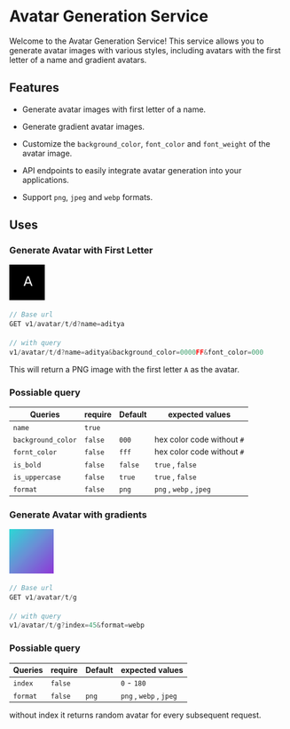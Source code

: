 # Avatar Generation Service

Welcome to the Avatar Generation Service! This service allows you to generate avatar images with various styles, including avatars with the first letter of a name and gradient avatars.

## Features

- Generate avatar images with first letter of a name.

- Generate gradient avatar images.

- Customize the `background_color`, `font_color` and `font_weight` of the avatar image.

- API endpoints to easily integrate avatar generation into your applications.

- Support `png`, `jpeg` and `webp` formats.

## Uses

### Generate Avatar with First Letter

![named avatar](./public/withName.png)

```javascript
// Base url
GET v1/avatar/t/d?name=aditya

// with query
v1/avatar/t/d?name=aditya&background_color=0000FF&font_color=000
```

This will return a PNG image with the first letter `A` as the avatar.

### Possiable query

| Queries            | require | Default | expected values            |
| ------------------ | ------- | ------- | -------------------------- |
| `name`             | `true`  |         |                            |
| `background_color` | `false` | `000`   | hex color code without `#` |
| `fornt_color`      | `false` | `fff`   | hex color code without `#` |
| `is_bold`          | `false` | `false` | `true` , `false`           |
| `is_uppercase`     | `false` | `true`  | `true` , `false`           |
| `format`           | `false` | `png`   | `png` , `webp` , `jpeg`    |

### Generate Avatar with gradients

![gradient avatar](./public/gradient.png)

```javascript
// Base url
GET v1/avatar/t/g

// with query
v1/avatar/t/g?index=45&format=webp
```

### Possiable query

| Queries  | require | Default | expected values         |
| -------- | ------- | ------- | ----------------------- |
| `index`  | `false` |         | `0` - `180`             |
| `format` | `false` | `png`   | `png` , `webp` , `jpeg` |

without index it returns random avatar for every subsequent request.
